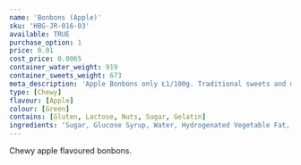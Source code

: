 ```yaml
---
name: 'Bonbons (Apple)'
sku: 'HBG-JR-016-03'
available: TRUE
purchase_option: 1
price: 0.01
cost_price: 0.0065
container_water_weight: 919
container_sweets_weight: 673
meta_description: 'Apple Bonbons only Ł1/100g. Traditional sweets and more at Humbugs Confectionery Store. Specialists in satisfying your sweet tooth!'
type: [Chewy]
flavour: [Apple]
colour: [Green]
contains: [Gluten, Lactose, Nuts, Sugar, Gelatin]
ingredients: 'Sugar, Glucose Syrup, Water, Hydrogenated Vegetable Fat, Dextrose, Citric Acid, Sorbitol, Gelatine, Flavouring, Emulsifier: E473, Colour: E100, E141'
---
```

Chewy apple flavoured bonbons.